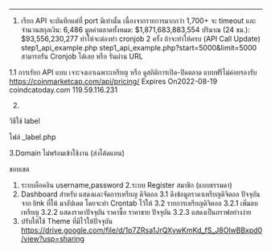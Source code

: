 ------------------------------------------------------------------------------------------

1. เรียก API จะบันทึกแต่ที่ port มีเท่านั้น เนื่องจากรายการมากกว่า 1,700+ จะ timeout
และ จำนวนสกุลเงิน: 6,486 มูลค่าตลาดทั้งหมด: $1,871,683,883,554 ปริมาณ (24 ชม.): $93,556,230,277
ทำให้จะต่องทำ cronjob 2 ครั้ง ถ้าจะทำให้ครบ (API Call Update)
step1_api_example.php
step1_api_example.php?start=5000&limit=5000
สามารถรัน Cronjob ได้เลย หรือ รันผ่าน URL

1.1 การเรัยก API แบบ เจาะจงเอาเฉพาะเหรียญ หรือ ดูสถิติการเปิด-ปิดตลาด แบบฟรีไม่ค่อยรองรับ
https://coinmarketcap.com/api/pricing/
Expires On2022-08-19
coindcatoday.com
119.59.116.231

2.
วิธีใช้ label
<?php echo label('dashboard');?>
ไฟล์ _label.php

3.Domain ไม่พร้อมเข้าใช้งาน (ส่งโค้ดแทน)




ขอบเขต
1. ระบบล็อคอิน username,password 
2.ระบบ Register สมาชิก (แบบธรรมดา)
3. Dashboard สำหรับ แสดงและจัดการเหรียญ ดิจิตอล
   3.1 ดึงข้อมูลราคาเหรียญดิจิตอล ปัจจุบันจาก link ที่ให้ มาอัปเดต โดยจะทำ Crontab ไว้ให้
   3.2 รายการเหรียญดิจิตอล
   3.2.1 เพิ่มลบเหรียญ
   3.2.2 แสดงราคาปัจจุบัน ราคาซื้อ ราคาขาย ปัจจุบัน
   3.2.3 แสดงเป็นกราฟอย่างง่าย
4. ปรับให้ใช้ Theme ที่มีไว้ให้ปัจจุบัน https://drive.google.com/file/d/1p7ZRsa1JrQXywKmKd_fS_J8OlwBBxpd0/view?usp=sharing